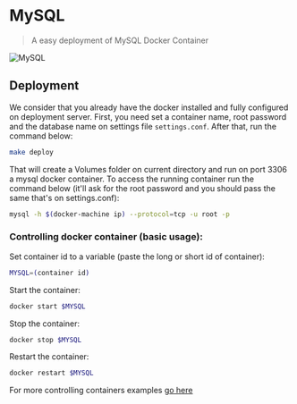 # MySQL
> A easy deployment of MySQL Docker Container

![MySQL](http://mysqlrelease.com/wp-content/uploads/2015/05/whale-dolphin.png)

## Deployment

We consider that you already have the docker installed and fully configured on deployment server. First, you need set a container name, root password and the database name on settings file `settings.conf`. After that, run the command below:

```sh
make deploy
```

That will create a Volumes folder on current directory and run on port 3306 a mysql docker container. To access the running container run the command below (it'll ask for the root password and you should pass the same that's on settings.conf):

```sh
mysql -h $(docker-machine ip) --protocol=tcp -u root -p
```

### Controlling docker container (basic usage):

Set container id to a variable (paste the long or short id of container):

```sh
MYSQL=(container id)
```

Start the container:

```sh
docker start $MYSQL
```

Stop the container:

```sh
docker stop $MYSQL
```

Restart the container:

```sh
docker restart $MYSQL
```

For more controlling containers examples [go here](https://docs.docker.com/engine/quickstart/#controlling-containers)